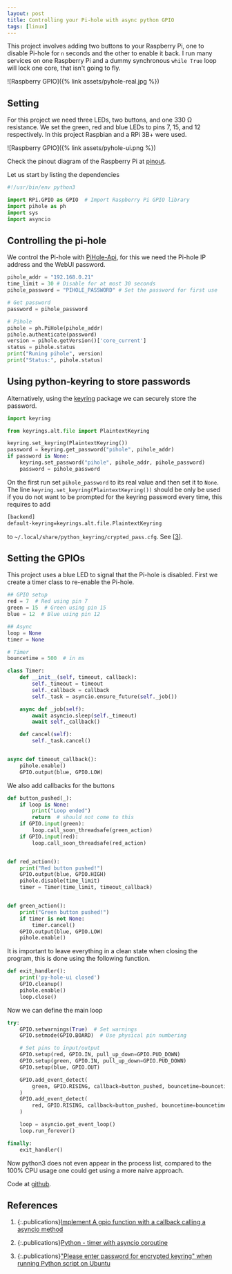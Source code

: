 ```yaml
---
layout: post
title: Controlling your Pi-hole with async python GPIO
tags: [linux]
---
```


This project involves adding two buttons to your Raspberry Pi, one to disable
Pi-hole for `n` seconds and the other to enable it back. I run many services on
one Raspberry Pi and a dummy synchronous `while True` loop will lock one core,
that isn't going to fly.

<!-- more -->

![Raspberry GPIO]({% link assets/pyhole-real.jpg %})

## Setting

For this project we need three LEDs, two buttons, and one
330 Ω resistance. We set the green, red and blue LEDs to pins 7, 15, and 12
respectively. In this project Raspbian and a RPi 3B+ were used.

![Raspberry GPIO]({% link assets/pyhole-ui.png %})

Check the pinout diagram of the Raspberry Pi at [pinout][pinout].

Let us start by listing the dependencies

```python
#!/usr/bin/env python3

import RPi.GPIO as GPIO  # Import Raspberry Pi GPIO library
import pihole as ph
import sys
import asyncio
```
## Controlling the pi-hole

We control the Pi-hole with [PiHole-Api][pihole-api], for this we need the Pi-hole
IP address and the WebUI password.

```python
pihole_addr = "192.168.0.21"
time_limit = 30 # Disable for at most 30 seconds
pihole_password = "PIHOLE_PASSWORD" # Set the password for first use

# Get password
password = pihole_password

# Pihole
pihole = ph.PiHole(pihole_addr)
pihole.authenticate(password)
version = pihole.getVersion()['core_current']
status = pihole.status
print("Runing pihole", version)
print("Status:", pihole.status)
```

## Using python-keyring to store passwords

Alternatively, using the [keyring][keyring] package we can securely store the
password.

```python
import keyring

from keyrings.alt.file import PlaintextKeyring

keyring.set_keyring(PlaintextKeyring())
password = keyring.get_password("pihole", pihole_addr)
if password is None:
    keyring.set_password("pihole", pihole_addr, pihole_password)
    password = pihole_password
```

On the first run set `pihole_password` to its real value and then set it to
`None`. The line `keyring.set_keyring(PlaintextKeyring())` should be only be
used if you do not want to be prompted for the keyring password every time, this
requires to add

```sh
[backend]
default-keyring=keyrings.alt.file.PlaintextKeyring
```
to `~/.local/share/python_keyring/crypted_pass.cfg`. See
[[3]][python-keyring-dont-ask].

## Setting the GPIOs

This project uses a blue LED to signal that the Pi-hole is disabled. First we
create a timer class to re-enable the Pi-hole.

```python
## GPIO setup
red = 7  # Red using pin 7
green = 15  # Green using pin 15
blue = 12  # Blue using pin 12

## Async
loop = None
timer = None

# Timer
bouncetime = 500  # in ms

class Timer:
    def __init__(self, timeout, callback):
        self._timeout = timeout
        self._callback = callback
        self._task = asyncio.ensure_future(self._job())

    async def _job(self):
        await asyncio.sleep(self._timeout)
        await self._callback()

    def cancel(self):
        self._task.cancel()


async def timeout_callback():
    pihole.enable()
    GPIO.output(blue, GPIO.LOW)
```

We also add callbacks for the buttons 

```python
def button_pushed(_):
    if loop is None:
        print("Loop ended")
        return  # should not come to this
    if GPIO.input(green):
        loop.call_soon_threadsafe(green_action)
    if GPIO.input(red):
        loop.call_soon_threadsafe(red_action)


def red_action():
    print("Red button pushed!")
    GPIO.output(blue, GPIO.HIGH)
    pihole.disable(time_limit)
    timer = Timer(time_limit, timeout_callback)


def green_action():
    print("Green button pushed!")
    if timer is not None:
        timer.cancel()
    GPIO.output(blue, GPIO.LOW)
    pihole.enable()
```

It is important to leave everything in a clean state when closing the program,
this is done using the following function.

```python
def exit_handler():
    print('py-hole-ui closed')
    GPIO.cleanup()
    pihole.enable()
    loop.close()
```

Now we can define the main loop

```python
try:
    GPIO.setwarnings(True)  # Set warnings
    GPIO.setmode(GPIO.BOARD)  # Use physical pin numbering

    # Set pins to input/output
    GPIO.setup(red, GPIO.IN, pull_up_down=GPIO.PUD_DOWN)
    GPIO.setup(green, GPIO.IN, pull_up_down=GPIO.PUD_DOWN)
    GPIO.setup(blue, GPIO.OUT)

    GPIO.add_event_detect(
        green, GPIO.RISING, callback=button_pushed, bouncetime=bouncetime,
    )
    GPIO.add_event_detect(
        red, GPIO.RISING, callback=button_pushed, bouncetime=bouncetime,
    )

    loop = asyncio.get_event_loop()
    loop.run_forever()

finally:
    exit_handler()
```

Now python3 does not even appear in the process list, compared to the 100% CPU usage one could
get using a more naive approach.

Code at [github](https://gist.github.com/A6GibKm/9bb1ead82b20b99e3579bc2eeb71d87e).

## References

1. {:.publications}[Implement A gpio function with a callback calling a asyncio method][questions/54514]

2. {:.publications}[Python - timer with asyncio coroutine][questions/45419723]

3. {:.publications}["Please enter password for encrypted keyring" when running Python script on Ubuntu][python-keyring-dont-ask]

[questions/54514]: https://raspberrypi.stackexchange.com/questions/54514/implement-a-gpio-function-with-a-callback-calling-a-asyncio-method
[questions/45419723]:https://stackoverflow.com/questions/45419723/python-timer-with-asyncio-coroutine
[python-keyring-dont-ask]:https://lnx.azurewebsites.net/please-enter-password-for-encrypted-keyring-when-running-python-script-on-ubuntu/
[pihole-api]:https://pypi.org/project/PiHole-api/
[keyring]:https://pypi.org/project/keyring/
[pinout]:https://pinout.xyz/
